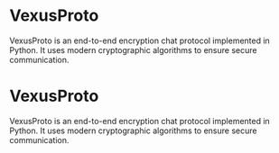 # VexusProto

VexusProto is an end-to-end encryption chat protocol implemented in Python.
It uses modern cryptographic algorithms to ensure secure communication.
# VexusProto

VexusProto is an end-to-end encryption chat protocol implemented in Python.
It uses modern cryptographic algorithms to ensure secure communication.
